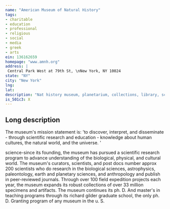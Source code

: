 ```yaml
---
name: "American Museum of Natural History"
tags:
- charitable
- education
- professional
- religious
- social
- media
- greek
- arts
ein: 136162659
homepage: "www.amnh.org"
address: |
 Central Park West at 79th St, \nNew York, NY 10024
state: "NY"
city: "New York"
lng: 
lat: 
description: "Nat history museum, planetarium, collections, library, scientific research & graduate school (ph. D. / comp biology & mat/education), education & exhibitions (sch o). "
is_501c3: X
---
```


## Long description

The museum's mission statement is: 'to discover, interpret, and disseminate - through scientific research and education - knowledge about human cultures, the natural world, and the universe. '
  
  science-since its founding, the museum has pursued a scientific research program to advance understanding of the biological, physical, and cultural world. The museum's curators, scientists, and post docs number approx 200 scientists who do research in the biological sciences, astrophysics, paleontology, earth and planetary sciences, and anthropology and publish in peer-reviewed journals. Through over 100 field expedition projects each year, the museum expands its robust collections of over 33 million specimens and artifacts. The museum continues its ph. D. And master's in teaching programs through its richard gilder graduate school, the only ph. D. Granting program of any museum in the u. S. 
